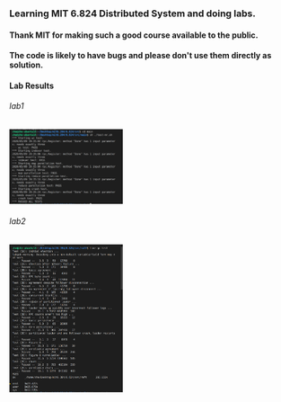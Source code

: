 ### Learning MIT 6.824 Distributed System and doing labs.

#### Thank MIT for making such a good course available to the public.

#### The code is likely to have bugs and please don't use them directly as solution.

#### Lab Results

###### lab1
<img src="./src/lab_results/lab1_res.png" width="40%">

###### lab2
<img src="./src/lab_results/lab2_res.png" width="40%">
